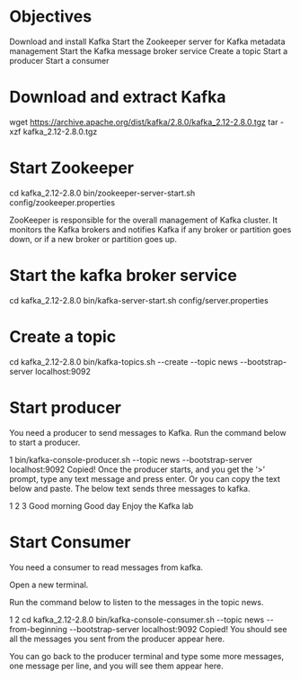 # Objectives

Download and install Kafka
Start the Zookeeper server for Kafka metadata management
Start the Kafka message broker service
Create a topic
Start a producer
Start a consumer

# Download and extract Kafka 
wget https://archive.apache.org/dist/kafka/2.8.0/kafka_2.12-2.8.0.tgz
tar -xzf kafka_2.12-2.8.0.tgz

# Start Zookeeper
cd kafka_2.12-2.8.0
bin/zookeeper-server-start.sh config/zookeeper.properties


ZooKeeper is responsible for the overall management of Kafka cluster.
It monitors the Kafka brokers and notifies Kafka if any broker or partition goes down, or if a new broker or partition goes up.

# Start the kafka broker service

cd kafka_2.12-2.8.0
bin/kafka-server-start.sh config/server.properties

# Create a topic

cd kafka_2.12-2.8.0
bin/kafka-topics.sh --create --topic news --bootstrap-server localhost:9092

# Start producer

You need a producer to send messages to Kafka. Run the command below to start a producer.

1
bin/kafka-console-producer.sh --topic news --bootstrap-server localhost:9092
Copied!
Once the producer starts, and you get the ‘>’ prompt, type any text message and press enter. Or you can copy the text below and paste. The below text sends three messages to kafka.

1
2
3
Good morning
Good day
Enjoy the Kafka lab

# Start Consumer

You need a consumer to read messages from kafka.

Open a new terminal.

Run the command below to listen to the messages in the topic news.

1
2
cd kafka_2.12-2.8.0
bin/kafka-console-consumer.sh --topic news --from-beginning --bootstrap-server localhost:9092
Copied!
You should see all the messages you sent from the producer appear here.

You can go back to the producer terminal and type some more messages, one message per line, and you will see them appear here.